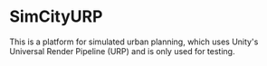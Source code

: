 # SimCityURP
This is a platform for simulated urban planning, which uses Unity's Universal Render Pipeline (URP) and is only used for testing.
